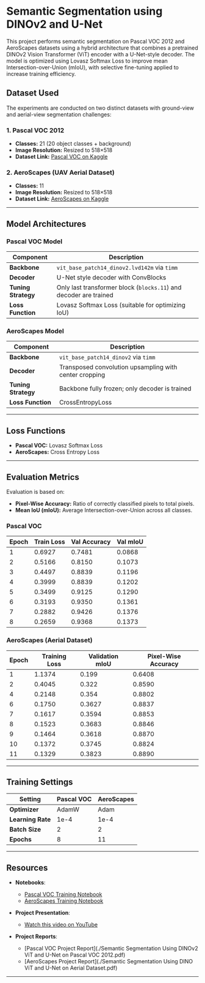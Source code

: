 # Semantic Segmentation using DINOv2 and U-Net

This project performs semantic segmentation on Pascal VOC 2012 and AeroScapes datasets using a hybrid architecture that combines a pretrained DINOv2 Vision Transformer (ViT) encoder with a U-Net-style decoder. The model is optimized using Lovasz Softmax Loss to improve mean Intersection-over-Union (mIoU), with selective fine-tuning applied to increase training efficiency.

## Dataset Used

The experiments are conducted on two distinct datasets with ground-view and aerial-view segmentation challenges:

### 1. Pascal VOC 2012
- **Classes:** 21 (20 object classes + background)
- **Image Resolution:** Resized to 518×518
- **Dataset Link:** [Pascal VOC on Kaggle](https://www.kaggle.com/datasets/huanghanchina/pascal-voc-2012)

### 2. AeroScapes (UAV Aerial Dataset)
- **Classes:** 11
- **Image Resolution:** Resized to 518×518
- **Dataset Link:** [AeroScapes on Kaggle](https://www.kaggle.com/datasets/kooaslansefat/uav-segmentation-aeroscapes/data)

---

## Model Architectures

### Pascal VOC Model

| Component | Description |
|-----------|-------------|
| **Backbone** | `vit_base_patch14_dinov2.lvd142m` via `timm` |
| **Decoder** | U-Net style decoder with ConvBlocks |
| **Tuning Strategy** | Only last transformer block (`blocks.11`) and decoder are trained |
| **Loss Function** | Lovasz Softmax Loss (suitable for optimizing IoU) |

### AeroScapes Model

| Component | Description |
|-----------|-------------|
| **Backbone** | `vit_base_patch14_dinov2` via `timm` |
| **Decoder** | Transposed convolution upsampling with center cropping |
| **Tuning Strategy** | Backbone fully frozen; only decoder is trained |
| **Loss Function** | CrossEntropyLoss |

---

## Loss Functions

- **Pascal VOC:** Lovasz Softmax Loss
- **AeroScapes:** Cross Entropy Loss

---

## Evaluation Metrics

Evaluation is based on:
- **Pixel-Wise Accuracy:** Ratio of correctly classified pixels to total pixels.
- **Mean IoU (mIoU):** Average Intersection-over-Union across all classes.

### Pascal VOC

| Epoch | Train Loss | Val Accuracy | Val mIoU |
|-------|------------|--------------|----------|
| 1     | 0.6927     | 0.7481       | 0.0868   |
| 2     | 0.5166     | 0.8150       | 0.1073   |
| 3     | 0.4497     | 0.8839       | 0.1196   |
| 4     | 0.3999     | 0.8839       | 0.1202   |
| 5     | 0.3499     | 0.9125       | 0.1290   |
| 6     | 0.3193     | 0.9350       | 0.1361   |
| 7     | 0.2882     | 0.9426       | 0.1376   |
| 8     | 0.2659     | 0.9368       | 0.1373   |

### AeroScapes (Aerial Dataset)

| Epoch | Training Loss | Validation mIoU | Pixel-Wise Accuracy |
|-------|----------------|------------------|----------------------|
| 1     | 1.1374         | 0.199            | 0.6408               |
| 2     | 0.4045         | 0.322            | 0.8590               |
| 4     | 0.2148         | 0.354            | 0.8802               |
| 6     | 0.1750         | 0.3627           | 0.8837               |
| 7     | 0.1617         | 0.3594           | 0.8853               |
| 8     | 0.1523         | 0.3683           | 0.8846               |
| 9     | 0.1464         | 0.3618           | 0.8870               |
| 10    | 0.1372         | 0.3745           | 0.8824               |
| 11    | 0.1329         | 0.3823           | 0.8890               |

---

## Training Settings

| Setting         | Pascal VOC         | AeroScapes      |
|-----------------|--------------------|------------------|
| **Optimizer**   | AdamW              | Adam             |
| **Learning Rate**| 1e-4              | 1e-4             |
| **Batch Size**  | 2                  | 2                |
| **Epochs**      | 8                  | 11               |

---

## Resources

- **Notebooks**:
  - [Pascal VOC Training Notebook](./Notebook_Pascal_VOC_2012.ipynb)
  - [AeroScapes Training Notebook](./Notebook_Arial_Dataset.ipynb)

- **Project Presentation**:
  - [Watch this video on YouTube](https://youtu.be/h-K6XyY-x-w?si=bvMmiE8Rc742R1_K)

- **Project Reports**:
  - [Pascal VOC Project Report](./Semantic Segmentation Using DINOv2 ViT and U-Net on Pascal VOC 2012.pdf)
  - [AeroScapes Project Report](./Semantic Segmentation Using DINO ViT and U-Net on Aerial Dataset.pdf)
    
---


